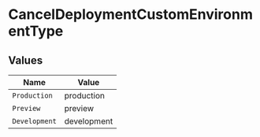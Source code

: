 # CancelDeploymentCustomEnvironmentType


## Values

| Name          | Value         |
| ------------- | ------------- |
| `Production`  | production    |
| `Preview`     | preview       |
| `Development` | development   |